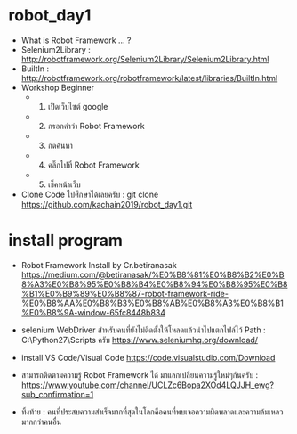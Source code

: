 # robot_day1
 * What is Robot Framework … ?
 * Selenium2Library :  http://robotframework.org/Selenium2Library/Selenium2Library.html
 * BuiltIn : http://robotframework.org/robotframework/latest/libraries/BuiltIn.html
 * Workshop Beginner
   - 1. เปิดเว็บไซต์ google
   - 2. กรอกคำว่า Robot Framework
   - 3. กดค้นหา
   - 4. คลิ๊กไปที่ Robot Framework
   - 5. เช็คหน้าเว็บ
 * Clone Code ไปศึกษาได้เลยครับ : git clone https://github.com/kachain2019/robot_day1.git

# install program
 * Robot Framework Install by Cr.betiranasak 
https://medium.com/@betiranasak/%E0%B8%81%E0%B8%B2%E0%B8%A3%E0%B8%95%E0%B8%B4%E0%B8%94%E0%B8%95%E0%B8%B1%E0%B9%89%E0%B8%87-robot-framework-ride-%E0%B8%AA%E0%B8%B3%E0%B8%AB%E0%B8%A3%E0%B8%B1%E0%B8%9A-window-65fc8448b834

* selenium WebDriver สำหรับคนที่ยังไม่ติดตั้งให้โหลดแล้วนำไปแตกไฟล์ไว้ Path : C:\Python27\Scripts ครับ
https://www.seleniumhq.org/download/

* install VS Code/Visual Code
https://code.visualstudio.com/Download

* สามารถติดตามความรู้ Robot Framework ได้ มาแลกเปลี่ยนความรู้ใหม่ๆกันครับ : 
https://www.youtube.com/channel/UCLZc6Bopa2XOd4LQJJH_ewg?sub_confirmation=1

* ทิ้งท้าย : คนที่ประสบความสำเร็จมากที่สุดในโลกคือคนที่พบเจอความผิดพลาดและความล้มเหลวมากกว่าคนอื่น
